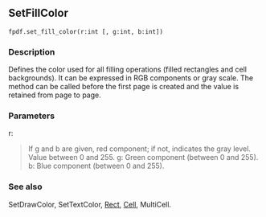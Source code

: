 ## SetFillColor ##

```
fpdf.set_fill_color(r:int [, g:int, b:int])
```

### Description ###

Defines the color used for all filling operations (filled rectangles and cell backgrounds). It can be expressed in RGB components or gray scale. The method can be called before the first page is created and the value is retained from page to page.

### Parameters ###

r:
> If g and b are given, red component; if not, indicates the gray level. Value between 0 and 255.
g:
> Green component (between 0 and 255).
b:
> Blue component (between 0 and 255).

### See also ###

SetDrawColor, SetTextColor, [Rect](Rect.md), [Cell](Cell.md), MultiCell.